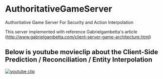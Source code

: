 # AuthoritativeGameServer
Authoritative Game Server For Security and Action Interpolation

This server implemented with reference Gabrielgambetta's article (http://www.gabrielgambetta.com/client-server-game-architecture.html)

## Below is youtube movieclip about the Client-Side Prediction / Reconciliation / Entity Interpolation
[![youtube clip](http://img.youtube.com/vi/tXRN7cPs03U/0.jpg)](https://youtu.be/tXRN7cPs03U)

